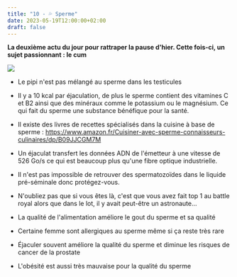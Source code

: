 ```yaml
---
title: "10 - 💦 Sperme"
date: 2023-05-19T12:00:00+02:00
draft: false
---
```


**La deuxième actu du jour pour rattraper la pause d'hier. Cette fois-ci, un sujet passionnant : le cum**

![](http://blog.primalmuscle.com/wp-content/uploads/2013/09/iStock_000013802628Large.jpg)

- Le pipi n'est pas mélangé au sperme dans les testicules

- Il y a 10 kcal par éjaculation, de plus le sperme contient des vitamines C et B2 ainsi que des minéraux comme le potassium ou le magnésium. Ce qui fait du sperme une substance bénéfique pour la santé.

- Il existe des livres de recettes spécialisés dans la cuisine à base de sperme : https://www.amazon.fr/Cuisiner-avec-sperme-connaisseurs-culinaires/dp/B09JJCGM7M

- Un éjaculat transfert les données ADN de l'émetteur à une vitesse de 526 Go/s ce qui est beaucoup plus qu'une fibre optique industrielle.

- Il n'est pas impossible de retrouver des spermatozoïdes dans le liquide pré-séminale donc protégez-vous.  

- N'oubliez pas que si vous êtes là, c'est que vous avez fait top 1 au battle royal alors que dans le lot, il y avait peut-être un astronaute...

- La qualité de l'alimentation améliore le gout du sperme et sa qualité

- Certaine femme sont allergiques au sperme même si ça reste très rare

- Éjaculer souvent améliore la qualité du sperme et diminue les risques de cancer de la prostate

- L'obésité est aussi très mauvaise pour la qualité du sperme
